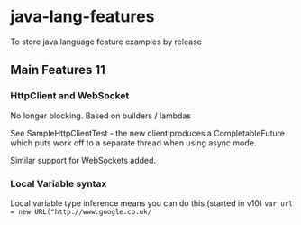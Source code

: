 # java-lang-features
To store java language feature examples by release

## Main Features 11

### HttpClient and WebSocket 
No longer blocking. Based on builders / lambdas 

See SampleHttpClientTest - the new client produces a CompletableFuture which puts work off to a 
separate thread when using async mode.

Similar support for WebSockets added.

### Local Variable syntax 

Local variable type inference means you can do this (started in v10)
```var url = new URL("http://www.google.co.uk/```

